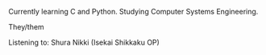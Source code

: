 Currently learning C and Python. Studying Computer Systems Engineering. 

They/them

Listening to: Shura Nikki (Isekai Shikkaku OP)

<!---
roundmiku/roundmiku is a ✨ special ✨ repository because its `README.md` (this file) appears on your GitHub profile.
You can click the Preview link to take a look at your changes.
--->
